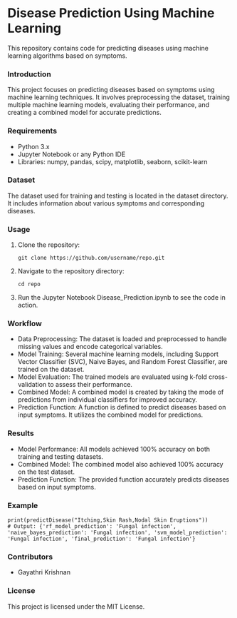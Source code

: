 # Disease Prediction Using Machine Learning
<p>This repository contains code for predicting diseases using machine learning algorithms based on symptoms.</p>

### Introduction
<p>This project focuses on predicting diseases based on symptoms using machine learning techniques. It involves preprocessing the dataset, training multiple machine learning models, evaluating their performance, and creating a combined model for accurate predictions.
</p>

### Requirements
<ul><li>Python 3.x</li>
<li>Jupyter Notebook or any Python IDE</li>
<li>Libraries: numpy, pandas, scipy, matplotlib, seaborn, scikit-learn</li></ul>

### Dataset
<p>The dataset used for training and testing is located in the dataset directory. It includes information about various symptoms and corresponding diseases.</p>

### Usage
<ol><li>Clone the repository:</li>
  
```
git clone https://github.com/username/repo.git
```

<li>Navigate to the repository directory:</li>

```
cd repo
```

<li>Run the Jupyter Notebook Disease_Prediction.ipynb to see the code in action.</li></ol>

### Workflow
<ul><li>Data Preprocessing: The dataset is loaded and preprocessed to handle missing values and encode categorical variables.</li>
<li>Model Training: Several machine learning models, including Support Vector Classifier (SVC), Naive Bayes, and Random Forest Classifier, are trained on the dataset.</li>
<li>Model Evaluation: The trained models are evaluated using k-fold cross-validation to assess their performance.</li>
<li>Combined Model: A combined model is created by taking the mode of predictions from individual classifiers for improved accuracy.</li>
<li>Prediction Function: A function is defined to predict diseases based on input symptoms. It utilizes the combined model for predictions.</li></ul>

### Results
<ul><li>Model Performance: All models achieved 100% accuracy on both training and testing datasets.</li>
<li>Combined Model: The combined model also achieved 100% accuracy on the test dataset.</li>
<li>Prediction Function: The provided function accurately predicts diseases based on input symptoms.</li></ul>

### Example

```
print(predictDisease("Itching,Skin Rash,Nodal Skin Eruptions"))
# Output: {'rf_model_prediction': 'Fungal infection', 'naive_bayes_prediction': 'Fungal infection', 'svm_model_prediction': 'Fungal infection', 'final_prediction': 'Fungal infection'}
```
### Contributors
<ul><li>Gayathri Krishnan</li></ul>

### License
<p>This project is licensed under the MIT License.</p>
